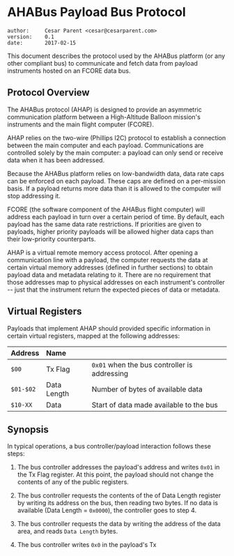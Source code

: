 # AHABus Payload Bus Protocol

    author:     Cesar Parent <cesar@cesarparent.com>
    version:    0.1
    date:       2017-02-15

This document describes the protocol used by the AHABus platform (or any other
compliant bus) to communicate and fetch data from payload instruments hosted on
an FCORE data bus.

## Protocol Overview

The AHABus protocol (AHAP) is designed to provide an asymmetric communication
platform between a High-Altitude Balloon mission's instruments and the main
flight computer (FCORE).

AHAP relies on the two-wire (Phillips I2C) protocol to establish a connection
between the main computer and each payload. Communications are controlled
solely by the main computer: a payload can only send or receive data when it
has been addressed.

Because the AHABus platform relies on low-bandwidth data, data rate caps can be
enforced on each payload. These caps are defined on a per-mission basis. If a
payload returns more data than it is allowed to the computer will stop
addressing it.

FCORE (the software component of the AHABus flight computer) will address each
payload in turn over a certain period of time. By default, each payload has the
same data rate restrictions. If priorities are given to payloads, higher
priority payloads will be allowed higher data caps than their low-priority
counterparts.

AHAP is a virtual remote memory access protocol. After opening a communication
line with a payload, the computer requests the data at certain virtual memory
addresses (defined in further sections) to obtain payload data and metadata
relating to it. There are no requirement that those addresses map to physical
addresses on each instrument's controller -- just that the instrument return
the expected pieces of data or metadata.

## Virtual Registers

Payloads that implement AHAP should provided specific information in certain
virtual registers, mapped at the following addresses:

| Address   | Name          |                                               |
|:----------|:--------------|:----------------------------------------------|
| `$00`     | Tx Flag       | `0x01` when the bus controller is addressing  |
| `$01-$02` | Data Length   | Number of bytes of available data             |
| `$10-XX`  | Data          | Start of data made available to the bus       |

## Synopsis

In typical operations, a bus controller/payload interaction follows these steps:

 1. The bus controller addresses the payload's address and writes `0x01` in
    the Tx Flag register. At this point, the payload should not change the
    contents of any of the public registers.
    
 2. The bus controller requests the contents of the of Data Length register by
    writing its address on the bus, then reading two bytes. If no data is
    available (Data Length = `0x0000`), the controller goes to step 4.
    
 3. The bus controller requests the data by writing the address of the data
    area, and reads `Data Length` bytes.

 4. The bus controller writes `0x0` in the payload's Tx

